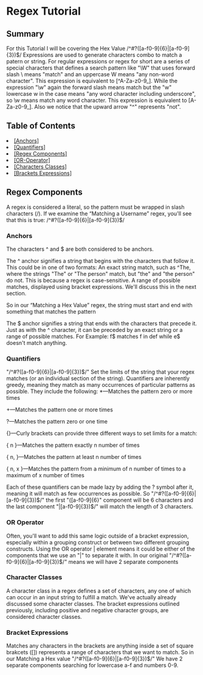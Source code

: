 # Regex Tutorial


## Summary
For this Tutorial I will be covering the Hex Value /^#?([a-f0-9]{6}|[a-f0-9]{3})$/
Expressions are used to generate characters combo to match a patern or string. For regular expressions or regex for short are a series of special characters that defines a search pattern like "\W" that uses forward slash \ means "match" and an uppercase W means "any non-word character". This expression is equivalent to [^A-Za-z0-9_].
While the expression "\w" again the forward slash means match but the "w" lowercase w in the case means "any word character including underscore", so \w means match any word character. This expression is equivalent to [A-Za-z0-9_]. Also we notice that the upward arrow "^" represents "not". 


## Table of Contents
<li><a href="#Anchors">[Anchors]</a></li>
<li><a href="#Quantifiers">[Quantifiers]</a></li>
<li><a href="Regex-Components">[Regex Components]</a></li>
<li><a href="#Or-operator">[OR-Operator]</a></li>
<li><a href="#Character-Classes">[Characters Classes]</a></li>
<li><a href="#Bracket-expressions">[Brackets Expressions]</a></li>


##  Regex Components
A regex is considered a literal, so the pattern must be wrapped in slash characters (/). If we examine the “Matching a Username” regex, you'll see that this is true:
/^#?([a-f0-9]{6}|[a-f0-9]{3})$/



### Anchors
The characters ^ and $ are both considered to be anchors.

The ^ anchor signifies a string that begins with the characters that follow it. This could be in one of two formats:
An exact string match, such as ^The, where the strings "The" or "The person" match, but "the" and "the person" do not. This is because a regex is case-sensitive.
A range of possible matches, displayed using bracket expressions. We'll discuss this in the next section.

So in our “Matching a Hex Value” regex, the string must start and end with something that matches the pattern

The $ anchor signifies a string that ends with the characters that precede it. Just as with the ^ character, it can be preceded by an exact string or a range of possible matches.
For Example:
f$ matches f in def while e$ doesn't match anything.
### Quantifiers
"/^#?([a-f0-9]{6}|[a-f0-9]{3})$/"
Set the limits of the string that your regex matches (or an individual section of the string). Quantifiers are inherently greedy, meaning they match as many occurrences of particular patterns as possible. They include the following:
*—Matches the pattern zero or more times

+—Matches the pattern one or more times

?—Matches the pattern zero or one time

{}—Curly brackets can provide three different ways to set limits for a match:

{ n }—Matches the pattern exactly n number of times

{ n, }—Matches the pattern at least n number of times

{ n, x }—Matches the pattern from a minimum of n number of times to a maximum of x number of times

Each of these quantifiers can be made lazy by adding the ? symbol after it, meaning it will match as few occurrences as possible.
So "/^#?([a-f0-9]{6}|[a-f0-9]{3})$/" the first "([a-f0-9]{6}" component will be 6 characters and the last component "|[a-f0-9]{3})$/" will match the length of 3 characters.


### OR Operator
 Often, you'll want to add this same logic outside of a bracket expression, especially within a grouping construct or between two different grouping constructs. Using the OR operator | element means it could be either of the components that we use an "|" to separate it with. In our original "/^#?([a-f0-9]{6}|[a-f0-9]{3})$/" means we will have 2 separate components


### Character Classes
A character class in a regex defines a set of characters, any one of which can occur in an input string to fulfill a match. We've actually already discussed some character classes. The bracket expressions outlined previously, including positive and negative character groups, are considered character classes.




### Bracket Expressions 
Matches any characters in the brackets are anything inside a set of square brakcets ([]) represents a range of characters that we want to match. So in our Matching a Hex value "/^#?([a-f0-9]{6}|[a-f0-9]{3})$/" We have 2 separate components searching for lowercase a-f and numbers 0-9.

